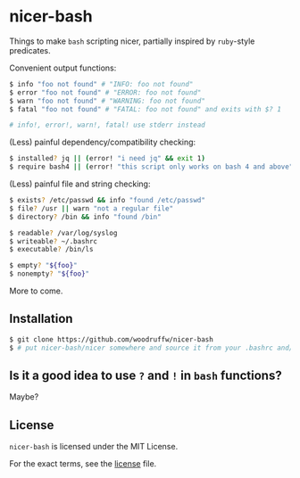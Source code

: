 nicer-bash
==========

Things to make `bash` scripting nicer, partially inspired by `ruby`-style
predicates.

Convenient output functions:

```bash
$ info "foo not found" # "INFO: foo not found"
$ error "foo not found" # "ERROR: foo not found"
$ warn "foo not found" # "WARNING: foo not found"
$ fatal "foo not found" # "FATAL: foo not found" and exits with $? 1

# info!, error!, warn!, fatal! use stderr instead
```

(Less) painful dependency/compatibility checking:

```bash
$ installed? jq || (error! "i need jq" && exit 1)
$ require bash4 || (error! "this script only works on bash 4 and above" && exit)
```

(Less) painful file and string checking:

```bash
$ exists? /etc/passwd && info "found /etc/passwd"
$ file? /usr || warn "not a regular file"
$ directory? /bin && info "found /bin"

$ readable? /var/log/syslog
$ writeable? ~/.bashrc
$ executable? /bin/ls

$ empty? "${foo}"
$ nonempty? "${foo}"
```

More to come.

## Installation

```bash
$ git clone https://github.com/woodruffw/nicer-bash
$ # put nicer-bash/nicer somewhere and source it from your .bashrc and/or scripts
```

## Is it a good idea to use `?` and `!` in `bash` functions?

Maybe?

## License

`nicer-bash` is licensed under the MIT License.

For the exact terms, see the [license](LICENSE) file.
